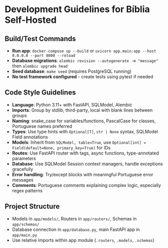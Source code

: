 # Development Guidelines for Bíblia Self-Hosted

## Build/Test Commands
- **Run app**: `docker-compose up --build` or `uvicorn app.main:app --host 0.0.0.0 --port 8000 --reload`
- **Database migrations**: `alembic revision --autogenerate -m "message"` then `alembic upgrade head`
- **Seed database**: `make seed` (requires PostgreSQL running)
- **No test framework configured** - create tests using pytest if needed

## Code Style Guidelines
- **Language**: Python 3.11+ with FastAPI, SQLModel, Alembic
- **Imports**: Group by stdlib, third-party, local with blank lines between groups
- **Naming**: snake_case for variables/functions, PascalCase for classes, Portuguese names preferred
- **Types**: Use type hints with `Optional[T]`, `str | None` syntax, SQLModel Field annotations
- **Models**: Inherit from `SQLModel, table=True`, use `Optional[int] = Field(default=None, primary_key=True)` for IDs
- **Routes**: Use FastAPI router with tags, async functions, type-annotated parameters
- **Database**: Use SQLModel Session context managers, handle exceptions gracefully
- **Error handling**: Try/except blocks with meaningful Portuguese error messages
- **Comments**: Portuguese comments explaining complex logic, especially regex patterns

## Project Structure
- Models in `app/models/`, Routers in `app/routers/`, Schemas in `app/schemas/`
- Database connection in `app/database.py`, main FastAPI app in `app/main.py`
- Use relative imports within app module (`.routers`, `.models`, `.schemas`)